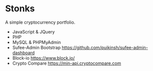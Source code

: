 # Stonks
A simple cryptocurrency portfolio.
- JavaScript & JQuery
- PHP
- MySQL & PHPMyAdmin
- Sufee-Admin Bootstrap
    https://github.com/puikinsh/sufee-admin-dashboard
- Block-io
    https://www.block.io/
- Crypto Compare
    https://min-api.cryptocompare.com

